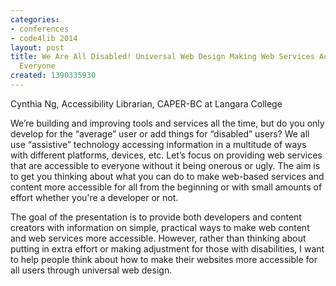 ```yaml
---
categories:
- conferences
- code4lib 2014
layout: post
title: We Are All Disabled! Universal Web Design Making Web Services Accessible for
  Everyone
created: 1390335930
---
```

Cynthia Ng, Accessibility Librarian, CAPER-BC at Langara College

We’re building and improving tools and services all the time, but do you only develop for the “average” user or add things for “disabled” users? We all use “assistive” technology accessing information in a multitude of ways with different platforms, devices, etc. Let’s focus on providing web services that are accessible to everyone without it being onerous or ugly. The aim is to get you thinking about what you can do to make web-based services and content more accessible for all from the beginning or with small amounts of effort whether you're a developer or not.

The goal of the presentation is to provide both developers and content creators with information on simple, practical ways to make web content and web services more accessible. However, rather than thinking about putting in extra effort or making adjustment for those with disabilities, I want to help people think about how to make their websites more accessible for all users through universal web design.
